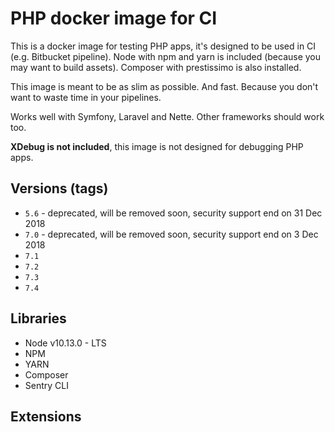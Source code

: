# PHP docker image for CI

This is a docker image for testing PHP apps, it's designed to be used in CI (e.g. Bitbucket pipeline). Node with npm and yarn is included (because you may want to build assets).
Composer with prestissimo is also installed.

This image is meant to be as slim as possible. And fast. Because you don't want to waste time in your pipelines.

Works well with Symfony, Laravel and Nette. Other frameworks should work too.

**XDebug is not included**, this image is not designed for debugging PHP apps.      

## Versions (tags)

- `5.6` - deprecated, will be removed soon, security support end on 31 Dec 2018
- `7.0` - deprecated, will be removed soon, security support end on 3 Dec 2018
- `7.1`
- `7.2`
- `7.3`
- `7.4`

## Libraries

- Node v10.13.0 - LTS
- NPM
- YARN
- Composer
- Sentry CLI

## Extensions


